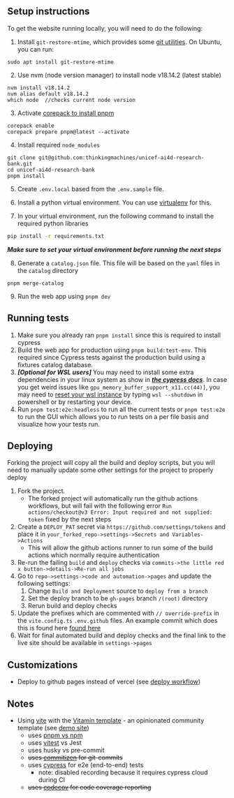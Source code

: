 ## Setup instructions

To get the website running locally, you will need to do the following:

1. Install `git-restore-mtime`, which provides some [git utilities](https://github.com/MestreLion/git-tools). On Ubuntu, you can run:

```
sudo apt install git-restore-mtime
```

2. Use nvm (node version manager) to install node v18.14.2 (latest stable)

```
nvm install v18.14.2
nvm alias default v18.14.2
which node  //checks current node version
```

3. Activate [corepack to install pnpm](https://pnpm.io/installation#using-corepack)

```
corepack enable
corepack prepare pnpm@latest --activate

```

4. Install required `node_modules`

```
git clone git@github.com:thinkingmachines/unicef-ai4d-research-bank.git
cd unicef-ai4d-research-bank
pnpm install

```

5. Create `.env.local` based from the `.env.sample` file.

6. Install a python virtual environment. You can use [virtualenv](https://virtualenv.pypa.io/en/latest/) for this.

7. In your virtual environment, run the following command to install the required python libraries

```bash
pip install -r requirements.txt
```

**_Make sure to set your virtual environment before running the next steps_**

8. Generate a `catalog.json` file. This file will be based on the `yaml` files in the `catalog` directory

```
pnpm merge-catalog
```

9. Run the web app using `pnpm dev`

## Running tests

1. Make sure you already ran `pnpm install` since this is required to install cypress
2. Build the web app for production using `pnpm build:test-env`. This required since Cypress tests against the production build using a fixtures catalog database.
3. **_[Optional for WSL users]_** You may need to install some extra dependencies in your linux system as show in [**_the cypress docs_**](https://docs.cypress.io/guides/getting-started/installing-cypress#Linux-Prerequisites). In case you get weird issues like `gpu_memory_buffer_support_x11.cc(44)]`, you may need to [reset your wsl instance](https://github.com/cypress-io/cypress/issues/23343#issuecomment-1379954648) by typing `wsl --shutdown` in powershell or by restarting your device.
4. Run `pnpm test:e2e:headless` to run all the current tests or `pnpm test:e2e` to run the GUI which allows you to run tests on a per file basis and visualize how your tests run.

## Deploying

Forking the project will copy all the build and deploy scripts, but you will need to manually update some other settings for the project to properly deploy

1. Fork the project.
   - The forked project will automatically run the github actions workflows, but will fail with the following error `Run actions/checkout@v3 Error: Input required and not supplied: token` fixed by the next steps
2. Create a `DEPLOY_PAT` secret via `https://github.com/settings/tokens` and place it in `your_forked_repo->settings->Secrets and Variables->Actions`
   - This will allow the github actions runner to run some of the build actions which normally require authentication
3. Re-run the failing `build` and `deploy` checks via `commits->the little red x button->details->Re-run all jobs`
4. Go to `repo->settings->code and automation->pages` and update the following settings:
   1. Change `Build and Deployment` source to `deploy from a branch`
   2. Set the deploy branch to be `gh-pages` branch `/(root)` directory
   3. Rerun build and deploy checks
5. Update the prefixes which are commented with `// override-prefix` in the `vite.config.ts` `.env.github` files. An example commit which does this is found here [found here](https://github.com/butchland/my-ai4d-research-bank/commit/ae92fb66e88edabf9ef47ed5ca3a68a50f20a0cf)
6. Wait for final automated build and deploy checks and the final link to the live site should be available in `settings->pages`

## Customizations

- Deploy to github pages instead of vercel (see [deploy workflow](.github/workflows/deploy.yml))

## Notes

- Using [vite](https://vitejs.dev/) with the [Vitamin template](https://github.com/wtchnm/Vitamin) - an opinionated community template (see [demo site](https://vitamin-wtchnm.vercel.app/))
  - uses [pnpm vs npm](https://pnpm.io/pnpm-vs-npm)
  - uses [vitest](https://vitest.dev/) vs Jest
  - uses husky vs pre-commit
  - ~~uses [commitizen](https://github.com/commitizen/cz-cli) for git-commits~~
  - uses [cypress](https://docs.cypress.io/guides/overview/why-cypress) for e2e (end-to-end) tests
    - note: disabled recording because it requires cypress cloud during CI
  - ~~uses [codecov](https://about.codecov.io/) for code coverage reporting~~
